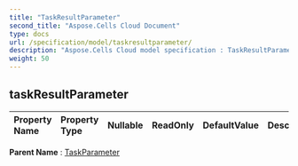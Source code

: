 ```yaml
---
title: "TaskResultParameter"
second_title: "Aspose.Cells Cloud Document"
type: docs
url: /specification/model/taskresultparameter/
description: "Aspose.Cells Cloud model specification : TaskResultParameter. Effortlessly handle Excel and other spreadsheet documents with features like opening, generating, editing, splitting, merging, comparing, and converting."
weight: 50
---
```


## **taskResultParameter**

 

| Property Name | Property Type | Nullable |  ReadOnly | DefaultValue | Description | 
| :- | :- | :- |:- |  :- | :- |

**Parent Name** : [TaskParameter](taskparameter)

